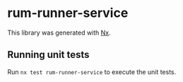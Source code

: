 # rum-runner-service

This library was generated with [Nx](https://nx.dev).

## Running unit tests

Run `nx test rum-runner-service` to execute the unit tests.
